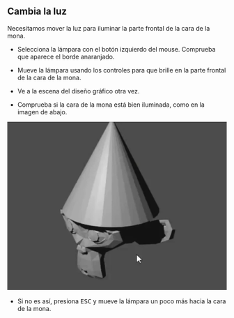 ## Cambia la luz

Necesitamos mover la luz para iluminar la parte frontal de la cara de la mona.

+ Selecciona la lámpara con el botón izquierdo del mouse. Comprueba que aparece el borde anaranjado.

+ Mueve la lámpara usando los controles para que brille en la parte frontal de la cara de la mona.

+ Ve a la escena del diseño gráfico otra vez.

+ Comprueba si la cara de la mona está bien iluminada, como en la imagen de abajo.

![Bien iluminado](images/well-lit.png)

+ Si no es así, presiona <kbd>ESC</kbd> y mueve la lámpara un poco más hacia la cara de la mona.